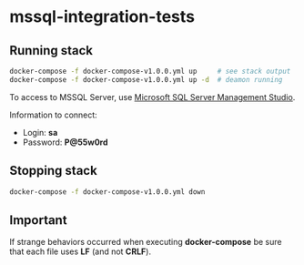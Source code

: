 # mssql-integration-tests

## Running stack

```sh
docker-compose -f docker-compose-v1.0.0.yml up     # see stack output
docker-compose -f docker-compose-v1.0.0.yml up -d  # deamon running
```

To access to MSSQL Server, use [Microsoft SQL Server Management Studio](https://docs.microsoft.com/en-us/sql/ssms/download-sql-server-management-studio-ssms).

Information to connect:

- Login: **sa**
- Password: **P@55w0rd**

## Stopping stack

```sh
docker-compose -f docker-compose-v1.0.0.yml down
```

## Important

If strange behaviors occurred when executing **docker-compose** be sure that each file uses **LF** (and not **CRLF**).
